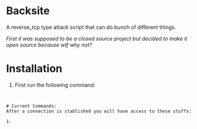 # Backsite
A reverse_tcp type attack script that can do bunch of different things.

*First it was supposed to be a closed source project but decided to make it open source because wtf why not?*

# Installation

1. First run the following command:
```python3 -m pip install -r requirements.txt


# Current Commands:
After a connection is stablished you will have access to these stuffs:

1. 
